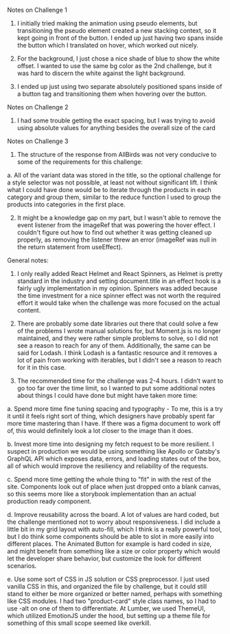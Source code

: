 Notes on Challenge 1

1. I initially tried making the animation using pseudo elements, but transitioning the pseudo element created a new stacking context, so it kept going in front of the button. I ended up just having two spans inside the button which I translated on hover, which worked out nicely.

2. For the background, I just chose a nice shade of blue to show the white offset. I wanted to use the same bg color as the 2nd challenge, but it was hard to discern the white against the light background.

3. I ended up just using two separate absolutely positioned spans inside of a button tag and transitioning them when hovering over the button.

Notes on Challenge 2

1. I had some trouble getting the exact spacing, but I was trying to avoid using absolute values for anything besides the overall size of the card

Notes on Challenge 3

1. The structure of the response from AllBirds was not very conducive to some of the requirements for this challenge:

a. All of the variant data was stored in the title, so the optional challenge for a style selector was not possible, at least not without significant lift. I think what I could have done would be to iterate through the products in each category and group them, similar to the reduce function I used to group the products into categories in the first place.

2. It might be a knowledge gap on my part, but I wasn't able to remove the event listener from the imageRef that was powering the hover effect. I couldn't figure out how to find out whether it was getting cleaned up properly, as removing the listener threw an error (imageRef was null in the return statement from useEffect).

General notes:

1. I only really added React Helmet and React Spinners, as Helmet is pretty standard in the industry and setting document.title in an effect hook is a fairly ugly implementation in my opinion. Spinners was added because the time investment for a nice spinner effect was not worth the required effort it would take when the challenge was more focused on the actual content.

2. There are probably some date libraries out there that could solve a few of the problems I wrote manual solutions for, but Moment.js is no longer maintained, and they were rather simple problems to solve, so I did not see a reason to reach for any of them. Additionally, the same can be said for Lodash. I think Lodash is a fantastic resource and it removes a lot of pain from working with iterables, but I didn't see a reason to reach for it in this case.

3. The recommended time for the challenge was 2-4 hours. I didn't want to go too far over the time limit, so I wanted to put some additional notes about things I could have done but might have taken more time:

a. Spend more time fine tuning spacing and typography - To me, this is a try it until it feels right sort of thing, which designers have probably spent far more time mastering than I have. If there was a figma document to work off of, this would definitely look a lot closer to the image than it does.

b. Invest more time into designing my fetch request to be more resilient. I suspect in production we would be using something like Apollo or Gatsby's GraphQL API which exposes data, errors, and loading states out of the box, all of which would improve the resiliency and reliability of the requests.

c. Spend more time getting the whole thing to "fit" in with the rest of the site. Components look out of place when just dropped onto a blank canvas, so this seems more like a storybook implementation than an actual production ready component.

d. Improve reusability across the board. A lot of values are hard coded, but the challenge mentioned not to worry about responsiveness. I did include a little bit in my grid layout with auto-fill, which I think is a really powerful tool, but I do think some components should be able to slot in more easily into different places. The Animated Button for example is hard coded in size, and might benefit from something like a size or color property which would let the developer share behavior, but customize the look for different scenarios.

e. Use some sort of CSS in JS solution or CSS preprocessor. I just used vanilla CSS in this, and organized the file by challenge, but it could still stand to either be more organized or better named, perhaps with something like CSS modules. I had two "product-card" style class names, so I had to use -alt on one of them to differentiate. At Lumber, we used ThemeUI, which utilized EmotionJS under the hood, but setting up a theme file for something of this small scope seemed like overkill.
